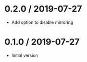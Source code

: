 # 0.2.0 / 2019-07-27

  * Add option to disable mirroring

# 0.1.0 / 2019-07-27

  * Initial version
